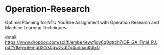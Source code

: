 # Operation-Research
Optimal Planning for NTU YouBike Assignment with Operation Research and Machine Learning Techniques

detail: https://www.dropbox.com/scl/fi/embe4ewcfjdy6q0gtrch7/OR_GA_Final_PJ.pdf?rlkey=6emgd2ltrk0gwzvdf7g4unnxu&dl=0
